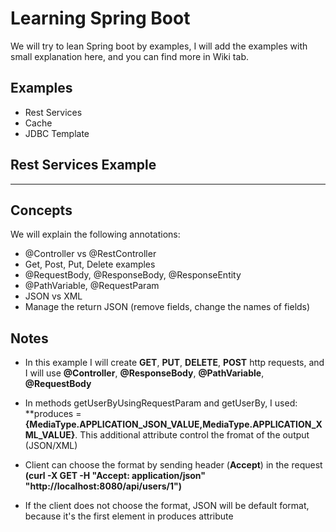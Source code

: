 # Learning Spring Boot
We will try to lean Spring boot by examples, I will add the examples with small explanation here, and you can find more in Wiki tab.
## Examples
- Rest Services
- Cache
- JDBC Template

## Rest Services Example
-----------------------------------------------------------------
## Concepts
We will explain the following annotations:
- @Controller vs @RestController
- Get, Post, Put, Delete examples
- @RequestBody, @ResponseBody, @ResponseEntity
- @PathVariable, @RequestParam
- JSON vs XML
- Manage the return JSON (remove fields, change the names of fields)

## Notes

- In this example I will create **GET**, **PUT**, **DELETE**, **POST** http requests, and I will use **@Controller**, **@ResponseBody**, **@PathVariable**, **@RequestBody**

- In methods getUserByUsingRequestParam and getUserBy, I used:
**produces = **{MediaType.APPLICATION_JSON_VALUE,MediaType.APPLICATION_XML_VALUE}**. This additional attribute control the fromat of the output (JSON/XML)
- Client can choose the format by sending header (**Accept**) in the request
**(curl -X GET -H "Accept: application/json"  "http://localhost:8080/api/users/1")**
- If the client does not choose the format, JSON will be default format, because it's the first element in produces attribute
